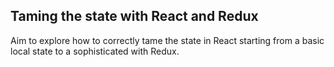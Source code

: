 ## Taming the state with React and Redux

Aim to explore how to correctly tame the state in React starting from a basic local state to a sophisticated with Redux.
